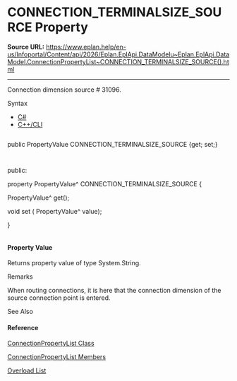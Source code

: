 # CONNECTION_TERMINALSIZE_SOURCE Property

**Source URL:** https://www.eplan.help/en-us/Infoportal/Content/api/2026/Eplan.EplApi.DataModelu~Eplan.EplApi.DataModel.ConnectionPropertyList~CONNECTION_TERMINALSIZE_SOURCE().html

---

Connection dimension source # 31096.

Syntax

- [C#](#i-syntax-CS)
- [C++/CLI](#i-syntax-CPP2005)

```
```
public PropertyValue CONNECTION_TERMINALSIZE_SOURCE {get; set;}
```
```

```
```
public:
property PropertyValue^ CONNECTION_TERMINALSIZE_SOURCE {
   PropertyValue^ get();
   void set (    PropertyValue^ value);
}
```
```

#### Property Value

Returns property value of type System.String.

Remarks

When routing connections, it is here that the connection dimension of the source connection point is entered.



See Also

#### Reference

[ConnectionPropertyList Class](Eplan.EplApi.DataModelu~Eplan.EplApi.DataModel.ConnectionPropertyList.html)
  
[ConnectionPropertyList Members](Eplan.EplApi.DataModelu~Eplan.EplApi.DataModel.ConnectionPropertyList_members.html)
  
[Overload List](Eplan.EplApi.DataModelu~Eplan.EplApi.DataModel.ConnectionPropertyList~CONNECTION_TERMINALSIZE_SOURCE.html)